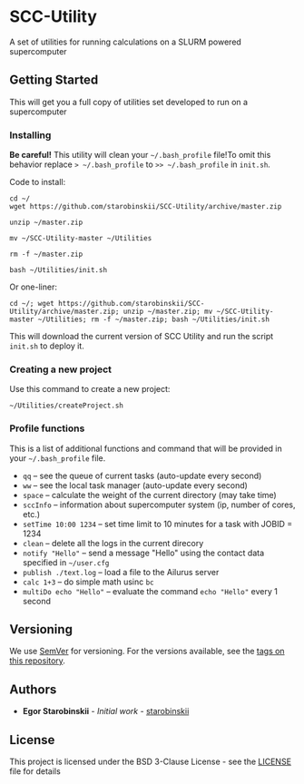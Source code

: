 # SCC-Utility
A set of utilities for running calculations on a SLURM powered supercomputer

## Getting Started

This will get you a full copy of utilities set developed to run on a supercomputer

### Installing

**Be careful!** This utility will clean your `~/.bash_profile` file!To omit this behavior replace `> ~/.bash_profile` to `>> ~/.bash_profile` in `init.sh`.

Code to install:

    cd ~/
    wget https://github.com/starobinskii/SCC-Utility/archive/master.zip
    
    unzip ~/master.zip
    
    mv ~/SCC-Utility-master ~/Utilities
    
    rm -f ~/master.zip
    
    bash ~/Utilities/init.sh

Or one-liner:

    cd ~/; wget https://github.com/starobinskii/SCC-Utility/archive/master.zip; unzip ~/master.zip; mv ~/SCC-Utility-master ~/Utilities; rm -f ~/master.zip; bash ~/Utilities/init.sh

This will download the current version of SCC Utility and run the script `init.sh` to deploy it.

### Creating a new project

Use this command to create a new project:

    ~/Utilities/createProject.sh

### Profile functions

This is a list of additional functions and command that will be provided in your `~/.bash_profile` file.

* `qq` – see the queue of current tasks (auto-update every second)
* `ww` – see the local task manager (auto-update every second)
* `space` – calculate the weight of the current directory (may take time)
* `sccInfo` – information about supercomputer system (ip, number of cores, etc.)
* `setTime 10:00 1234` – set time limit to 10 minutes for a task with JOBID = 1234
* `clean` – delete all the logs in the current direcory
* `notify "Hello"` – send a message "Hello" using the contact data specified in `~/user.cfg`
* `publish ./text.log` – load a file to the Ailurus server
* `calc 1+3` – do simple math usinc `bc`
* `multiDo echo "Hello"` – evaluate the command `echo "Hello"` every 1 second

## Versioning

We use [SemVer](http://semver.org/) for versioning. For the versions available, see the [tags on this repository](https://github.com/your/project/tags). 

## Authors

* **Egor Starobinskii** - *Initial work* - [starobinskii](https://github.com/starobinskii)

## License

This project is licensed under the BSD 3-Clause License - see the [LICENSE](LICENSE) file for details